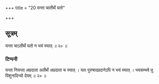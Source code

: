 +++
title = "20 यन्ता चातीर्थे यतो"

+++
## सूत्रम्
यन्ता चाऽतीर्थे यतो न भयं स्यात् ॥ २० ॥  
### टिप्पनी
यन्ता नियन्ता अप्रदाता अतीर्थे अप्रदाता च स्यात् । यतः पुरुषादप्रदानेऽपि न भयं स्यात् । भयसम्भवे तु पिशुनादिभ्यो देयम् ॥ २० ॥  
